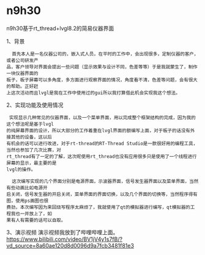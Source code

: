 # n9h30




n9h30基于rt_thread+lvgl8.2的简易仪器界面

1、背景

      首先本人是一名仪器公司的，嵌入式人员，在平时的工作中，会出现很多，定制仪器的客户，或者公司研发产
    品，客户领导对界面会提出一些问题（显示效果与设计不同，色差等等）于是我就蒙生了，制作一块仪器界面的
    板子，板子屏幕可以多角度，多方面进行观察界面的情况，角度看不清，色差等问题，会有很大的帮助。正好赶
    上这次活动而且lvgl是我在工作中使用过的gui所以我打算借此机会实现我这个想法。

2、实现功能及使用情况
     
     实现显示几种常见的仪器界面，以及一个菜单界面，用以完成整个框架结构的完成，因为我的这个想法呢是基于lvgl
    的纯屏幕界面的设计，所以大部分的工作着重在lvgl界面的额编写上面，对于板子的话没有外接其他的设备，这以后
    有机会的话可以进行改进，对于rt-thread的RT-Thread Studio是一款很好用的编程工具，当然也参加了几次比赛，对
    rt_thread有了一定的了解，这次呢使用rt_thread也没有应用很多只是使用了一个线程进行屏幕的显示，最主要的是
    lvgl的操作。
    
      这次编写实现的几个界面分别是电源界面，示波器界面，信号发生器界面以及菜单界面，当然有些动画比如电源开
    启关闭，信号发生器的开启关闭，菜单界面的界面切换，以及几个界面的切换等，当然程序得有图，使用ps画图也很
    费劲，本次编写因为来回烧写程序太麻烦了，我就使用了qt的模拟器进行编写，qt模拟器的工程我也一并放上了，如
    果有人有需要的话可以自取。
    
 3、演示视频
    演示视频我放到了哔哩哔哩上面。
        https://www.bilibili.com/video/BV1jV4y1s7fB/?vd_source=8a60ae120d8d0096d9a7fcb3481f81e3
    
